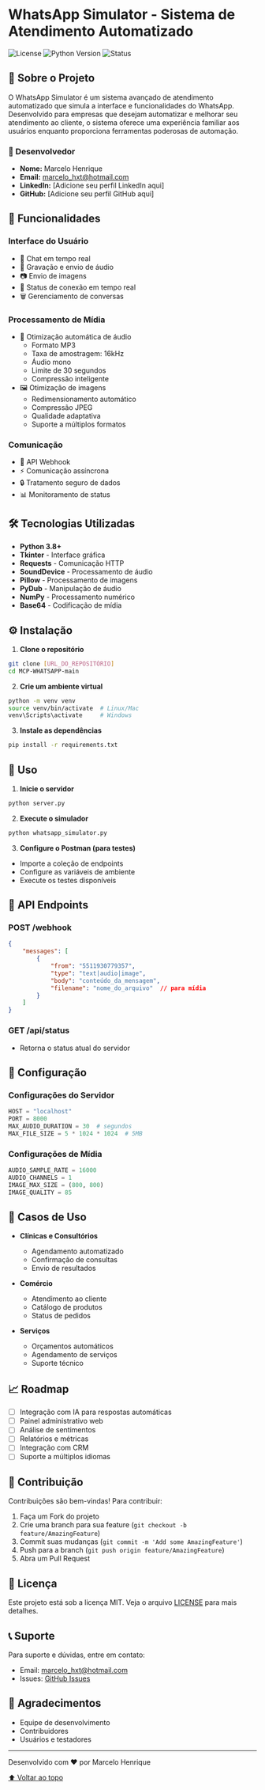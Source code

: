# WhatsApp Simulator - Sistema de Atendimento Automatizado

![License](https://img.shields.io/badge/license-MIT-blue.svg)
![Python Version](https://img.shields.io/badge/python-3.8%2B-blue)
![Status](https://img.shields.io/badge/status-production--ready-green)

## 📱 Sobre o Projeto

O WhatsApp Simulator é um sistema avançado de atendimento automatizado que simula a interface e funcionalidades do WhatsApp. Desenvolvido para empresas que desejam automatizar e melhorar seu atendimento ao cliente, o sistema oferece uma experiência familiar aos usuários enquanto proporciona ferramentas poderosas de automação.

### 🌟 Desenvolvedor
- **Nome:** Marcelo Henrique
- **Email:** marcelo_hxt@hotmail.com
- **LinkedIn:** [Adicione seu perfil LinkedIn aqui]
- **GitHub:** [Adicione seu perfil GitHub aqui]

## 🚀 Funcionalidades

### Interface do Usuário
- 💬 Chat em tempo real
- 🎤 Gravação e envio de áudio
- 📷 Envio de imagens
- 🔄 Status de conexão em tempo real
- 🗑️ Gerenciamento de conversas

### Processamento de Mídia
- 🎵 Otimização automática de áudio
  - Formato MP3
  - Taxa de amostragem: 16kHz
  - Áudio mono
  - Limite de 30 segundos
  - Compressão inteligente
- 🖼️ Otimização de imagens
  - Redimensionamento automático
  - Compressão JPEG
  - Qualidade adaptativa
  - Suporte a múltiplos formatos

### Comunicação
- 🔌 API Webhook
- ⚡ Comunicação assíncrona
- 🔒 Tratamento seguro de dados
- 📊 Monitoramento de status

## 🛠️ Tecnologias Utilizadas

- **Python 3.8+**
- **Tkinter** - Interface gráfica
- **Requests** - Comunicação HTTP
- **SoundDevice** - Processamento de áudio
- **Pillow** - Processamento de imagens
- **PyDub** - Manipulação de áudio
- **NumPy** - Processamento numérico
- **Base64** - Codificação de mídia

## ⚙️ Instalação

1. **Clone o repositório**
```bash
git clone [URL_DO_REPOSITÓRIO]
cd MCP-WHATSAPP-main
```

2. **Crie um ambiente virtual**
```bash
python -m venv venv
source venv/bin/activate  # Linux/Mac
venv\Scripts\activate     # Windows
```

3. **Instale as dependências**
```bash
pip install -r requirements.txt
```

## 🚦 Uso

1. **Inicie o servidor**
```bash
python server.py
```

2. **Execute o simulador**
```bash
python whatsapp_simulator.py
```

3. **Configure o Postman (para testes)**
- Importe a coleção de endpoints
- Configure as variáveis de ambiente
- Execute os testes disponíveis

## 📡 API Endpoints

### POST /webhook
```json
{
    "messages": [
        {
            "from": "5511930779357",
            "type": "text|audio|image",
            "body": "conteúdo_da_mensagem",
            "filename": "nome_do_arquivo"  // para mídia
        }
    ]
}
```

### GET /api/status
- Retorna o status atual do servidor

## 🔧 Configuração

### Configurações do Servidor
```python
HOST = "localhost"
PORT = 8000
MAX_AUDIO_DURATION = 30  # segundos
MAX_FILE_SIZE = 5 * 1024 * 1024  # 5MB
```

### Configurações de Mídia
```python
AUDIO_SAMPLE_RATE = 16000
AUDIO_CHANNELS = 1
IMAGE_MAX_SIZE = (800, 800)
IMAGE_QUALITY = 85
```

## 🎯 Casos de Uso

- **Clínicas e Consultórios**
  - Agendamento automatizado
  - Confirmação de consultas
  - Envio de resultados

- **Comércio**
  - Atendimento ao cliente
  - Catálogo de produtos
  - Status de pedidos

- **Serviços**
  - Orçamentos automáticos
  - Agendamento de serviços
  - Suporte técnico

## 📈 Roadmap

- [ ] Integração com IA para respostas automáticas
- [ ] Painel administrativo web
- [ ] Análise de sentimentos
- [ ] Relatórios e métricas
- [ ] Integração com CRM
- [ ] Suporte a múltiplos idiomas

## 🤝 Contribuição

Contribuições são bem-vindas! Para contribuir:

1. Faça um Fork do projeto
2. Crie uma branch para sua feature (`git checkout -b feature/AmazingFeature`)
3. Commit suas mudanças (`git commit -m 'Add some AmazingFeature'`)
4. Push para a branch (`git push origin feature/AmazingFeature`)
5. Abra um Pull Request

## 📄 Licença

Este projeto está sob a licença MIT. Veja o arquivo [LICENSE](LICENSE) para mais detalhes.

## 📞 Suporte

Para suporte e dúvidas, entre em contato:
- Email: marcelo_hxt@hotmail.com
- Issues: [GitHub Issues](link_para_issues)

## 🙏 Agradecimentos

- Equipe de desenvolvimento
- Contribuidores
- Usuários e testadores

---
Desenvolvido com ❤️ por Marcelo Henrique

[⬆ Voltar ao topo](#whatsapp-webhook-server) 
